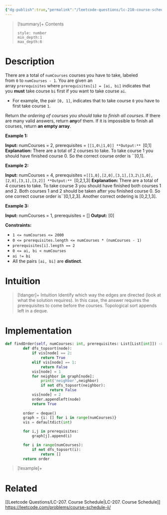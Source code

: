```yaml
---
{"dg-publish":true,"permalink":"/leetcode-questions/lc-210-course-schedule-ii/","title":"LC 210. Course Schedule II","tags":["lc-medium","topological-sort"]}
---
```



>[!summary]+ Contents
>```toc
>style: number
>min_depth:1
>max_depth:6
>```

# Description
There are a total of `numCourses` courses you have to take, labeled from `0` to `numCourses - 1`. You are given an array `prerequisites` where `prerequisites[i] = [ai, bi]` indicates that you **must** take course `bi` first if you want to take course `ai`.

-   For example, the pair `[0, 1]`, indicates that to take course `0` you have to first take course `1`.

Return _the ordering of courses you should take to finish all courses_. If there are many valid answers, return **any**of them. If it is impossible to finish all courses, return **an empty array**.

**Example 1:**

**Input:** numCourses = 2, prerequisites = ``[[1,0\|1,0]]
**Output:** ``[0,1]
**Explanation:** There are a total of 2 courses to take. To take course 1 you should have finished course 0. So the correct course order is ``[0,1].

**Example 2:**

**Input:** numCourses = 4, prerequisites =``[[1,0],[2,0],[3,1],[3,2\|1,0],[2,0],[3,1],[3,2]]
**Output:** ``[0,2,1,3]
**Explanation:** There are a total of 4 courses to take. To take course 3 you should have finished both courses 1 and 2. Both courses 1 and 2 should be taken after you finished course 0.
So one correct course order is``[0,1,2,3]. Another correct ordering is [0,2,1,3].

**Example 3:**

**Input:** numCourses = 1, prerequisites = []
**Output:** [0]

**Constraints:**

-   `1 <= numCourses <= 2000`
-   `0 <= prerequisites.length <= numCourses * (numCourses - 1)`
-   `prerequisites[i].length == 2`
-   `0 <= ai, bi < numCourses`
-   `ai != bi`
-   All the pairs `[ai, bi]` are **distinct**.

# Intuition

>[!danger]+ Intuition
>Identify which way the edges are directed (look at what the solution requires). In this case, the answer requires the prerequisites to come before the courses. Topological sort appends left in a deque. 

# Implementation
```python
def findOrder(self, numCourses: int, prerequisites: List[List[int]]) -> List[int]:
        def dfs_topsort(node):
            if vis[node] == 2:
                return True
            elif vis[node] == 1:
                return False
            vis[node] = 1
            for neighbor in graph[node]:
                print('neighbor',neighbor)
                if not dfs_topsort(neighbor):
                    return False
            vis[node] = 2
            order.appendleft(node)
            return True
        
        order = deque()
        graph = {i: [] for i in range(numCourses)}
        vis = defaultdict(int)

        for i,j in prerequisites:
            graph[j].append(i)

        for i in range(numCourses):
            if not dfs_topsort(i):
                return []
        return order
```

>[!example]+ 


# Related
[[Leetcode Questions/LC-207. Course Schedule\|LC-207. Course Schedule]]
https://leetcode.com/problems/course-schedule-ii/